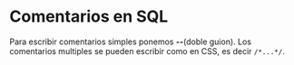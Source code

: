 # Comentarios en SQL

Para escribir comentarios simples ponemos **--**(doble guion). Los comentarios multiples se pueden escribir como en CSS, es decir `/*...*/`.